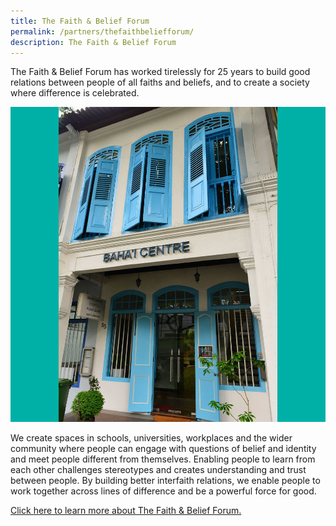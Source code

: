 ```yaml
---
title: The Faith & Belief Forum
permalink: /partners/thefaithbeliefforum/
description: The Faith & Belief Forum
---
```

The Faith & Belief Forum has worked tirelessly for 25 years to build good relations between people of all faiths and beliefs, and to create a society where difference is celebrated.

![](/images/Places%20of%20Worship/BAHAI_1.jpg)

We create spaces in schools, universities, workplaces and the wider community where people can engage with questions of belief and identity and meet people different from themselves. Enabling people to learn from each other challenges stereotypes and creates understanding and trust between people. By building better interfaith relations, we enable people to work together across lines of difference and be a powerful force for good.

[Click here to learn more about The Faith & Belief Forum.](https://faithbeliefforum.org/)